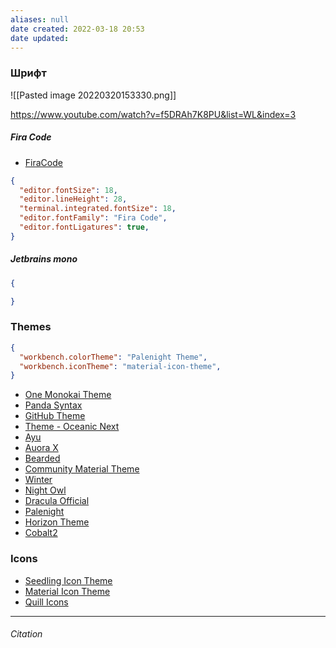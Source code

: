 ```yaml
---
aliases: null
date created: 2022-03-18 20:53
date updated:
---
```


###  Шрифт
![[Pasted image 20220320153330.png]]

https://www.youtube.com/watch?v=f5DRAh7K8PU&list=WL&index=3

##### Fira Code

- [FiraCode](https://github.com/tonsky/FiraCode)

```json
{
  "editor.fontSize": 18,
  "editor.lineHeight": 28,
  "terminal.integrated.fontSize": 18,
  "editor.fontFamily": "Fira Code",
  "editor.fontLigatures": true,
}
```

##### Jetbrains mono
```json
{

}
```


### Themes

```json
{
  "workbench.colorTheme": "Palenight Theme",
  "workbench.iconTheme": "material-icon-theme",
}
```

- [One Monokai Theme](https://marketplace.visualstudio.com/items?itemName=azemoh.one-monokai)
- [Panda Syntax](https://marketplace.visualstudio.com/items?itemName=tinkertrain.theme-panda)
- [GitHub Theme](https://marketplace.visualstudio.com/items?itemName=GitHub.github-vscode-theme)
- [Theme - Oceanic Next](https://marketplace.visualstudio.com/items?itemName=naumovs.theme-oceanicnext)
- [Ayu](https://marketplace.visualstudio.com/items?itemName=teabyii.ayu)
- [Auora X](https://marketplace.visualstudio.com/items?itemName=marqu3s.aurora-x)
- [Bearded](https://marketplace.visualstudio.com/items?itemName=BeardedBear.beardedtheme)
- [Community Material Theme](https://marketplace.visualstudio.com/items?itemName=Equinusocio.vsc-community-material-theme)
- [Winter](https://marketplace.visualstudio.com/items?itemName=johnpapa.winteriscoming)
- [Night Owl](https://marketplace.visualstudio.com/items?itemName=sdras.night-owl)
- [Dracula Official](https://marketplace.visualstudio.com/items?itemName=dracula-theme.theme-dracula)
- [Palenight](https://marketplace.visualstudio.com/items?itemName=whizkydee.material-palenight-theme)
- [Horizon Theme](https://marketplace.visualstudio.com/items?itemName=jolaleye.horizon-theme-vscode)
- [Cobalt2](https://marketplace.visualstudio.com/items?itemName=wesbos.theme-cobalt2)


### Icons
- [Seedling Icon Theme](https://marketplace.visualstudio.com/items?itemName=rastikerdar.vscode-seedling-icon-theme)
- [Material Icon Theme](https://marketplace.visualstudio.com/items?itemName=PKief.material-icon-theme)
- [Quill Icons](https://marketplace.visualstudio.com/items?itemName=cdonohue.quill-icons)

---

###### Citation

